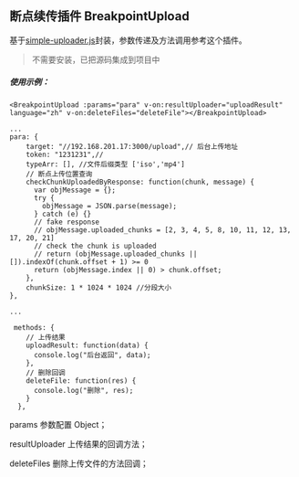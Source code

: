 ## 断点续传插件 BreakpointUpload

基于[simple-uploader.js](https://github.com/simple-uploader/Uploader/blob/develop/README_zh-CN.md)封装，参数传递及方法调用参考这个插件。

> 不需要安装，已把源码集成到项目中

##### 使用示例：

```
<BreakpointUpload :params="para" v-on:resultUploader="uploadResult" language="zh" v-on:deleteFiles="deleteFile"></BreakpointUpload>

...
para: {
    target: "//192.168.201.17:3000/upload",// 后台上传地址
    token: "1231231",//
    typeArr: [], //文件后缀类型 ['iso','mp4']
    // 断点上传位置查询
    checkChunkUploadedByResponse: function(chunk, message) {
      var objMessage = {};
      try {
        objMessage = JSON.parse(message);
      } catch (e) {}
      // fake response
      // objMessage.uploaded_chunks = [2, 3, 4, 5, 8, 10, 11, 12, 13, 17, 20, 21]
      // check the chunk is uploaded
      // return (objMessage.uploaded_chunks || []).indexOf(chunk.offset + 1) >= 0
      return (objMessage.index || 0) > chunk.offset;
    },
    chunkSize: 1 * 1024 * 1024 //分段大小
},

...

 methods: {
    // 上传结果
    uploadResult: function(data) {
      console.log("后台返回", data);
    },
    // 删除回调
    deleteFile: function(res) {
      console.log("删除", res);
    }
  },
```

params 参数配置 Object；

resultUploader 上传结果的回调方法；

deleteFiles 删除上传文件的方法回调；
